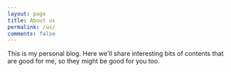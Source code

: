 ```yaml
---
layout: page
title: About us
permalink: /us/
comments: false
---
```


This is my personal blog. Here we'll share interesting bits of contents that are good for me, so they might be good for you too.
